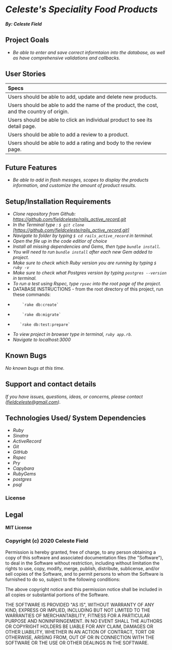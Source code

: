 
# _Celeste's Speciality Food Products_


#### _By: Celeste Field_

## Project Goals
* _Be able to enter and save correct informtaion into the database, as well as have comprehensive validations and callbacks._

## User Stories
|Specs|
| :-----|
| Users should be able to add, update and delete new products. | √
| Users should be able to add the name of the product, the cost, and the country of origin.|
| Users should be able to click an individual product to see its detail page.|
| Users should be able to add a review to a product.|
| Users should be able to add a rating and body to the review page.|


## Future Features
* _Be able to add in flash messges, scopes to display the products information, and customize the amount of product results._

## Setup/Installation Requirements

* _Clone repository from Github: https://github.com/fieldceleste/rails_active_record.git_
* _In the Terminal type : `$ git clone` [https://github.com/fieldceleste/rails_active_record.git]_
* _Navigate to folder by typing  `$ cd rails_active_record` in terminal._
* _Open the file up in the code editior of choice_
* _Install all missing dependencies and Gems, then type `bundle install`._
* _You will need to run `bundle install` after each new Gem added to project._
* _Make sure to check which Ruby version you are running by typing `$ ruby -v`_
* _Make sure to check what Postgres version by typing `postgres --version` in terminal._
* _To run a test using Rspec, type `rpsec` into the root page of the project._
* DATABASE INSTRUCTIONS - from the root directory of this project, run these commands:
*         `rake db:create`
*         `rake db:migrate`
*        `rake db:test:prepare`

* _To view project in browser type in terminal, `ruby app.rb`._
* _Navigate to localhost:3000_


## Known Bugs
_No known bugs at this time._

## Support and contact details
_If you have issues, questions, ideas, or concerns, please contact (fieldceleste@gmail.com)._

## Technologies Used/ System Dependencies

* _Ruby_
* _Sinatra_
* _ActiveRecord_
* _Git_
* _GitHub_
* _Rspec_
* _Pry_
* _Capybara_
* _RubyGems_
* _postgres_
* _psql_

### License
## Legal

#### MIT License

### Copyright (c) 2020 Celeste Field

Permission is hereby granted, free of charge, to any person obtaining a copy
of this software and associated documentation files (the "Software"), to deal
in the Software without restriction, including without limitation the rights
to use, copy, modify, merge, publish, distribute, sublicense, and/or sell
copies of the Software, and to permit persons to whom the Software is
furnished to do so, subject to the following conditions:

The above copyright notice and this permission notice shall be included in all
copies or substantial portions of the Software.

THE SOFTWARE IS PROVIDED "AS IS", WITHOUT WARRANTY OF ANY KIND, EXPRESS OR
IMPLIED, INCLUDING BUT NOT LIMITED TO THE WARRANTIES OF MERCHANTABILITY,
FITNESS FOR A PARTICULAR PURPOSE AND NONINFRINGEMENT. IN NO EVENT SHALL THE
AUTHORS OR COPYRIGHT HOLDERS BE LIABLE FOR ANY CLAIM, DAMAGES OR OTHER
LIABILITY, WHETHER IN AN ACTION OF CONTRACT, TORT OR OTHERWISE, ARISING FROM,
OUT OF OR IN CONNECTION WITH THE SOFTWARE OR THE USE OR OTHER DEALINGS IN THE
SOFTWARE.
